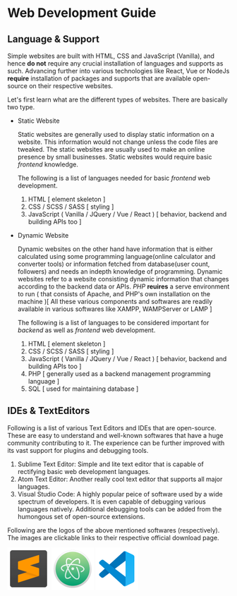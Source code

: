 # Web Development Guide

## Language & Support

Simple websites are built with HTML, CSS and JavaScript (Vanilla), and hence __do not__ require any crucial installation of languages and supports as such. Advancing further into various technologies like React, Vue or NodeJs __require__ installation of packages and supports that are available open-source on their respective websites.

Let's first learn what are the different types of websites. There are basically two type.

* Static Website

    Static websites are generally used to display static information on a website. This information would not change unless the code files are tweaked. The static websites are usually used to make an online presence by small businesses.
    Static websites would require basic _frontend_ knowledge.
    
    The following is a list of languages needed for basic _frontend_ web development.
    1. HTML [ element skeleton ]
    1. CSS / SCSS / SASS [ styling ]
    1. JavaScript ( Vanilla / JQuery / Vue / React ) [ behavior, backend and building APIs too ]

* Dynamic Website

    Dynamic websites on the other hand have information that is either calculated using some programming language(online calculator and converter tools) or information fetched from database(user count, followers) and needs an indepth knowledge of programming.
    Dynamic websites refer to a website consisting dynamic information that changes according to the backend data or APIs. _PHP_ __reuires__ a serve environment to run ( that consists of Apache, and PHP's own installation on the machine )[ All these various components and softwares are readily available in various softwares like XAMPP, WAMPServer or LAMP ]
    
    The following is a list of languages to be considered important for _backend_ as well as _frontend_ web development.
    1. HTML [ element skeleton ]
    1. CSS / SCSS / SASS [ styling ]
    1. JavaScript ( Vanilla / JQuery / Vue / React ) [ behavior, backend and building APIs too ]
    1. PHP [ generally used as a backend management programming language ]
    1. SQL [ used for maintaining database ]

## IDEs & TextEditors
Following is a list of various Text Editors and IDEs that are open-source. These are easy to understand and well-known softwares that have a huge community contributing to it. The experience can be further improved with its vast support for plugins and debugging tools.

1. Sublime Text Editor: Simple and lite text editor that is capable of rectifying basic web development languages.
1. Atom Text Editor: Another really cool text editor that supports all major languages.
1. Visual Studio Code: A highly popular peice of software used by a wide spectrum of developers. It is even capable of debugging various languages natively. Additional debugging tools can be added from the humongous set of open-source extensions.
<!-- 1. Visual Studio: The GOAT. It is an IDE, a complete ideal software for developing any kind of project. The IDEs are capable of creating environment or required files for a certain project. All these feature do come at a cost of space/storage and performance. It should ideally be used in scenarios where the project is considerably large, requires additional environment files and setup to function and hence can not be handled by a Text Editor. -->

Following are the logos of the above mentioned softwares (respectively). The images are clickable links to their respective official download page.

[![Sublime Text Editor](./sublime_text_96px.png)](https://www.sublimetext.com "Download Sublime Text Editor")
[![Atom Text Editor](./atom_96px.png)](https://atom.io/ "Download Atom Text Editor")
[![Visual Studio Code](./visual_studio_code_2019_96px.png)](https://code.visualstudio.com/download "Download Visual Studio Code")
<!-- [![Visual Studio](./visual_studio_2019_96px.png)](https://visualstudio.microsoft.com/downloads/ "Download Visual Studio") -->

